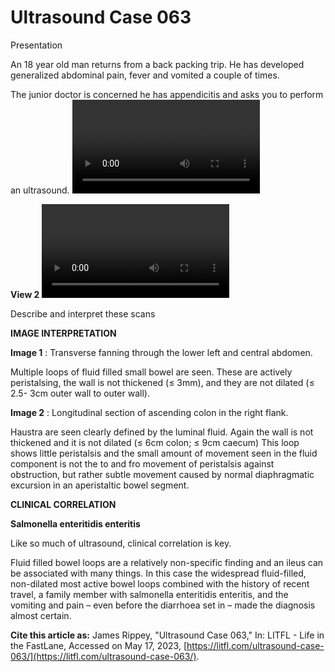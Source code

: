 # Ultrasound Case 063
Presentation


An 18 year old man returns from a back packing trip. He has developed generalized abdominal pain, fever and vomited a couple of times. 


The junior doctor is concerned he has appendicitis and asks you to perform an ultrasound.
![](https://litfl.com/wp-content/uploads/2019/01/LITFL-Top-100-Ultrasound-063-01-Salmonella-enteritidis-gastroenteritis.mp4)


**View 2** 
![](https://litfl.com/wp-content/uploads/2019/01/LITFL-Top-100-Ultrasound-063-02-Salmonella-enteritidis-gastroenteritis.mp4)


Describe and interpret these scans

**IMAGE INTERPRETATION** 



**Image 1** : Transverse fanning through the lower left and central abdomen. 


Multiple loops of fluid filled small bowel are seen. These are actively peristalsing, the wall is not thickened (≤ 3mm), and they are not dilated (≤ 2.5- 3cm outer wall to outer wall). 



**Image 2** : Longitudinal section of ascending colon in the right flank. 


Haustra are seen clearly defined by the luminal fluid. Again the wall is not thickened and it is not dilated (≤ 6cm colon; ≤ 9cm caecum) This loop shows little peristalsis and the small amount of movement seen in the fluid component is not the to and fro movement of peristalsis against obstruction, but rather subtle movement caused by normal diaphragmatic excursion in an aperistaltic bowel segment. 


**CLINICAL CORRELATION** 



**Salmonella enteritidis enteritis** 


Like so much of ultrasound, clinical correlation is key. 


Fluid filled bowel loops are a relatively non-specific finding and an ileus can be associated with many things. In this case the widespread fluid-filled, non-dilated most active bowel loops combined with the history of recent travel, a family member with salmonella enteritidis enteritis, and the vomiting and pain – even before the diarrhoea set in – made the diagnosis almost certain. 

**Cite this article as:**  James Rippey, "Ultrasound Case 063," In: LITFL - Life in the FastLane, Accessed on May 17, 2023, [https://litfl.com/ultrasound-case-063/](https://litfl.com/ultrasound-case-063/).


